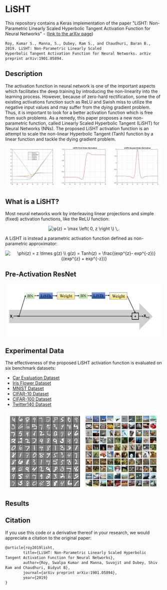 # LiSHT
This repository contains a Keras implementation of the paper "LiSHT: Non-Parametric Linearly Scaled Hyperbolic Tangent Activation Function for Neural Networks" - ([link to the arXiv page](https://arxiv.org/abs/1901.05894))

    Roy, Kumar S., Manna, S., Dubey, Ram S., and Chaudhuri, Baran B., 2019. LiSHT: Non-Parametric Linearly Scaled 
    Hyperbolic Tangent Activation Function for Neural Networks. arXiv preprint arXiv:1901.05894.
            
            
## Description
The  activation function in neural network is one of the important aspects which facilitates the deep training by introducing the non-linearity into the learning process. However, because of zero-hard rectification, some the of existing activations function  such as ReLU and Swish miss to utilize the negative input values and may suffer from the dying gradient problem. Thus, it is important to look for a better activation function which is free from such problems. As a remedy, this paper proposes a new non-parametric function, called Linearly Scaled Hyperbolic Tangent (LiSHT) for Neural Networks (NNs). The proposed LiSHT activation  function is an attempt to scale the non-linear Hyperbolic Tangent (Tanh) function by a linear function and tackle the dying gradient problem.

<img src="assets/Activations.png"/>

## What is a LiSHT?

Most neural networks work by interleaving linear projections and simple (fixed) activation functions, like the ReLU function:

<p align="center">
<img src="https://latex.codecogs.com/svg.latex?g(s)&space;=&space;\max&space;\left(&space;0,&space;s&space;\right&space;\)&space;\,." title="φ(z) = \max \left( 0, z \right \) \,." />
</p>

A LiSHT is instead a parametric activation function defined as non-parametric approximator:

<p align="center">
<img src="https://latex.codecogs.com/svg.latex?\phi(z)&space;=&space;z&space;\times&space;g(z)&space;\\&space;g(z)&space;=&space;Tanh(z)&space;=&space;\frac{(exp^{z}-&space;exp^{-z})}{(exp^{z}&space;&plus;&space;exp^{-z})}" title="\phi(z) = z \times g(z) \\ g(z) = Tanh(z) = \frac{(exp^{z}- exp^{-z})}{(exp^{z} + exp^{-z})}" />
</p>


## Pre-Activation ResNet

<img src="assets/Pre-resnet.png"/>

## Experimental Data
 
 The effectiveness of the proposed LiSHT activation function is evaluated on six benchmark datasets:
 
 - [Car Evaluation Dataset](https://archive.ics.uci.edu/ml/datasets/car+evaluation)
 - [Iris Flower Dataset](https://archive.ics.uci.edu/ml/datasets/iris)
 - [MNIST Dataset](http://yann.lecun.com/exdb/mnist/)
 - [CIFAR-10 Dataset](https://www.cs.toronto.edu/~kriz/cifar.html)
 - [CIFAR-100 Dataset](https://www.cs.toronto.edu/~kriz/cifar.html)
 - [Twitter140 Dataset](https://www.kaggle.com/kazanova/sentiment140)
 
 <img src="assets/data.png"/>

## Results


## Citation

If you use this code or a derivative thereof in your research, we would appreciate a citation to the original paper:

	@article{roy2019lisht,
            title={LiSHT: Non-Parametric Linearly Scaled Hyperbolic Tangent Activation Function for Neural Networks},
            author={Roy, Swalpa Kumar and Manna, Suvojit and Dubey, Shiv Ram and Chaudhuri, Bidyut B},
            journal={arXiv preprint arXiv:1901.05894},
            year={2019}
    }
